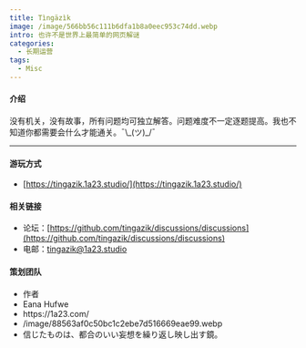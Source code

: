 ```yaml
---
title: Tìngäzìk
image: /image/566bb56c111b6dfa1b8a0eec953c74dd.webp
intro: 也许不是世界上最简单的网页解谜
categories: 
  - 长期运营
tags: 
  - Misc
---
```



#### 介绍

没有机关，没有故事，所有问题均可独立解答。问题难度不一定逐题提高。我也不知道你都需要会什么才能通关。¯\\\_(ツ)_/¯

---

#### 游玩方式

- [https://tingazik.1a23.studio/](https://tingazik.1a23.studio/)

#### 相关链接

- 论坛：[https://github.com/tingazik/discussions/discussions](https://github.com/tingazik/discussions/discussions)
- 电邮：[tingazik@1a23.studio](mailto:tingazik@1a23.studio)

#### 策划团队


<ul class = "author">

<li>作者</li>
<li>Eana Hufwe</li>
<li>https://1a23.com/</li>
<li>/image/88563af0c50bc1c2ebe7d516669eae99.webp</li>
<li>信じたものは、都合のいい妄想を繰り返し映し出す鏡。</li>

</ul>